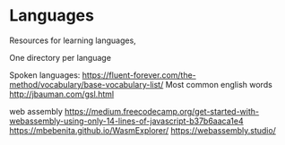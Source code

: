 # Languages
Resources for learning languages,

One directory per language

Spoken languages: <https://fluent-forever.com/the-method/vocabulary/base-vocabulary-list/>
Most common english words <http://jbauman.com/gsl.html>

web assembly
<https://medium.freecodecamp.org/get-started-with-webassembly-using-only-14-lines-of-javascript-b37b6aaca1e4>
<https://mbebenita.github.io/WasmExplorer/>
<https://webassembly.studio/>
